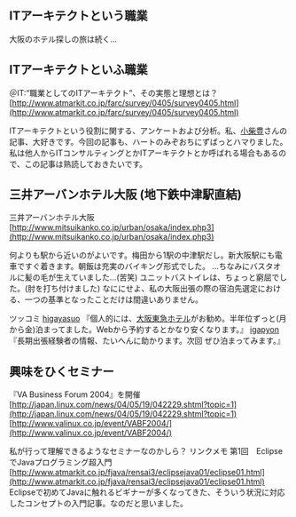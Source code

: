 ## ITアーキテクトという職業

大阪のホテル探しの旅は続く…






## ITアーキテクトといふ職業

＠IT:“職業としてのITアーキテクト”、その実態と理想とは？
  [http://www.atmarkit.co.jp/farc/survey/0405/survey0405.html](http://www.atmarkit.co.jp/farc/survey/0405/survey0405.html)


ITアーキテクトという役割に関する、アンケートおよび分析。私、[小柴豊](http://www.atmarkit.co.jp/aboutus/staff/koshiba/koshiba.html)さんの記事、大好きです。今回の記事も、ハートのみぞおちにずばっとハマりました。私は他人からITコンサルティングとかITアーキテクトとか呼ばれる場合もあるので、この記事は熟読しておきたいです。

## 三井アーバンホテル大阪 (地下鉄中津駅直結)

三井アーバンホテル大阪
  [http://www.mitsuikanko.co.jp/urban/osaka/index.php3](http://www.mitsuikanko.co.jp/urban/osaka/index.php3)


何よりも駅から近いのがよいです。梅田から1駅の中津駅だし。新大阪駅にも電車ですぐ着きます。朝飯は充実のバイキング形式でした。
…ちなみにバスタオルに髪の毛が生えていました…(苦笑) ユニットバストイレは、ちょっと窮屈でした。(肘を打ち付けました)
なににせよ、私の大阪出張の際の宿泊先選定における、一つの基準となったことだけは間違いありません。

ツッコミ
[higayasuo](http://d.hatena.ne.jp/higayasuo/) 『個人的には、[大阪東急ホテル](http://www.tokyuhotels.co.jp/ja/TH/TH_OSAKA/index.shtml)がお勧め。半年位ずっと(月から金)泊まってました。Webから予約するとかなり安くなります。』
  [igapyon](http://d.hatena.ne.jp/igapyon/) 『長期出張経験者の情報、たいへんに助かります。次回 ぜひ泊まってみます。』


## 興味をひくセミナー

『VA Business Forum 2004』を開催
  [http://japan.linux.com/news/04/05/19/042229.shtml?topic=1](http://japan.linux.com/news/04/05/19/042229.shtml?topic=1)
  [http://www.valinux.co.jp/event/VABF2004/](http://www.valinux.co.jp/event/VABF2004/)


私が行って理解できるようなセミナーなのかしら？
リンクメモ
第1回　EclipseでJavaプログラミング超入門
  [http://www.atmarkit.co.jp/fjava/rensai3/eclipsejava01/eclipse01.html](http://www.atmarkit.co.jp/fjava/rensai3/eclipsejava01/eclipse01.html)
  Eclipseで初めてJavaに触れるビギナーが多くなってきた、そういう状況に対応したコンセプトの入門記事。なのだと思いました。